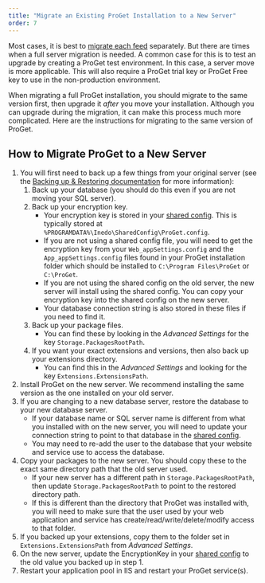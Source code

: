 ```yaml
---
title: "Migrate an Existing ProGet Installation to a New Server"
order: 7
---
```


Most cases, it is best to [migrate each feed](/docs/proget/feeds/feed-overview/proget-administration-migrating-a-proget-feed) separately.  But there are times when a full server migration is needed.  A common case for this is to test an upgrade by creating a ProGet test environment.  In this case, a server move is more applicable.  This will also require a ProGet trial key or ProGet Free key to use in the non-production environment.

When migrating a full ProGet installation, you should migrate to the same version first, then upgrade it _after_ you move your installation.  Although you can upgrade during the migration, it can make this process much more complicated.  Here are the instructions for migrating to the same version of ProGet.

## How to Migrate ProGet to a New Server

1. You will first need to back up a few things from your original server (see the [Backing up & Restoring documentation](/docs/installation/backing-up-restoring) for more information):
    1. Back up your database (you should do this even if you are not moving your SQL server).
    2. Back up your encryption key.
        - Your encryption key is stored in your [shared config](/docs/installation/configuration-files). This is typically stored at `%PROGRAMDATA%\Inedo\SharedConfig\ProGet.config`.
        - If you are not using a shared config file, you will need to get the encryption key from your `Web_appSettings.config` and the `App_appSettings.config` files found in your ProGet installation folder which should be installed to `C:\Program Files\ProGet` or `C:\ProGet`.
        - If you are not using the shared config on the old server, the new server will install using the shared config. You can copy your encryption key into the shared config on the new server.
        - Your database connection string is also stored in these files if you need to find it.
    3. Back up your package files.
        - You can find these by looking in the _Advanced Settings_ for the key `Storage.PackagesRootPath`.
    4. If you want your exact extensions and versions, then also back up your extensions directory.
        - You can find this in the _Advanced Settings_ and looking for the key `Extensions.ExtensionsPath`.
2. Install ProGet on the new server. We recommend installing the same version as the one installed on your old server.
3. If you are changing to a new database server, restore the database to your new database server.
    - If your database name or SQL server name is different from what you installed with on the new server, you will need to update your connection string to point to that database in the  [shared config](/docs/installation/configuration-files).
    - You may need to re-add the user to the database that your website and service use to access the database.
4. Copy your packages to the new server. You should copy these to the exact same directory path that the old server used.
    - If your new server has a different path in `Storage.PackagesRootPath`, then update `Storage.PackagesRootPath` to point to the restored directory path.
    - If this is different than the directory that ProGet was installed with, you will need to make sure that the user used by your web application and service has create/read/write/delete/modify access to that folder.
5. If you backed up your extensions, copy them to the folder set in `Extensions.ExtensionsPath` from _Advanced Settings_.
6. On the new server, update the EncryptionKey in your [shared config](/docs/installation/configuration-files) to the old value you backed up in step 1.
7. Restart your application pool in IIS and restart your ProGet service(s).